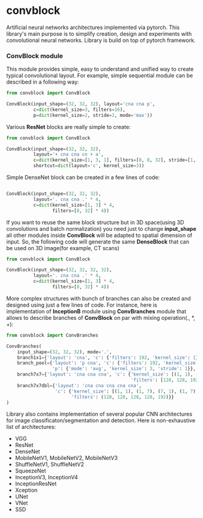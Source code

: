 # convblock
Artificial neural networks architectures implemented via pytorch. This library's main purpose is to simplify creation, design and experiments with convolutional neural networks. Library is build on top of pytorch framework.

### ConvBlock module
This module provides simple, easy to understand and unified way to create typical convolutional layout. For example, simple sequential module can be described in a following way:

```python 
from convblock import ConvBlock

ConvBlock(input_shape=(32, 32, 32), layout='cna cna p',
          c=dict(kernel_size=3, filters=16), 
          p=dict(kernel_size=2, stride=2, mode='max'))

```

Various **ResNet** blocks are really simple to create:


```python
from convblock import ConvBlock

ConvBlock(input_shape=(32, 32, 32),
          layout='+ cna cna cn + a',
          c=dict(kernel_size=[1, 3, 1], filters=[8, 8, 32], stride=[1, 2, 1]),
          shortcut=dict(layout='c', kernel_size=3))
```

Simple DenseNet block can be created in a few lines of code:

```python

ConvBlock(input_shape=(32, 32, 32),
          layout='. cna cna .' * 4,
          c=dict(kernel_size=[1, 3] * 4,
                 filters=[8, 32] * 4))

```

If you want to reuse the same block structure but in 3D space(using 3D convolutions and batch normalization) you need just to change **input_shape** all other modules inside **ConvBlock** will be adapted to spatial dimension of input. So, the following code will generate the same **DenseBlock** that can be used on 3D image(for example, CT scans)

```python
from convblock import ConvBlock

ConvBlock(input_shape=(32, 32, 32, 32),
          layout='. cna cna .' * 4,
          c=dict(kernel_size=[1, 3] * 4,
                 filters=[8, 32] * 4))

```


More complex structures with bunch of branches can also be created and designed using just a few lines of code. For instance, here is implementation of **InceptionB** module using **ConvBranches** module that allows to describe branches of **ConvBlock** on par with mixing operation(., *, +):
```python
from convblock import ConvBranches

ConvBranches(
    input_shape=(32, 32, 32), mode='.',
    branch1x1={'layout': 'cna', 'c': {'filters': 192, 'kernel_size': 1}},
    branch_pool={'layout': 'p cna', 'c': {'filters': 192, 'kernel_size': 1},
                 'p': {'mode': 'avg', 'kernel_size': 3, 'stride': 1}},
    branch7x7={'layout': 'cna cna cna', 'c': {'kernel_size': [(1, 1), (1, 7), (7, 1)],
                                              'filters': [128, 128, 192]}},
    branch7x7dbl={'layout': 'cna cna cna cna cna',
                  'c': {'kernel_size': [(1, 1), (1, 7), (7, 1), (1, 7), (7, 1)],
                        'filters': (128, 128, 128, 128, 192)}}
)
```

Library also contains implementation of several popular CNN architectures for image classificaton/segmentation and detection. Here is non-exhaustive list of architectures:
- VGG
- ResNet
- DenseNet
- MobileNetV1, MobileNetV2, MobileNetV3
- ShuffleNetV1, ShuffleNetV2
- SqueezeNet
- InceptionV3, InceptionV4
- InceptionResNet
- Xception
- UNet
- VNet
- SSD